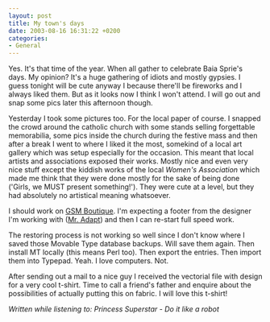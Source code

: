 ```yaml
---
layout: post
title: My town's days
date: 2003-08-16 16:31:22 +0200
categories:
- General
---
```

Yes. It's that time of the year. When all gather to celebrate Baia Sprie's days. My opinion? It's a huge gathering of idiots and mostly gypsies. I guess tonight will be cute anyway I because there'll be fireworks and I always liked them. But as it looks now I think I won't attend. I will go out and snap some pics later this afternoon though.

Yesterday I took some pictures too. For the local paper of course. I snapped the crowd around the catholic church with some stands selling forgettable memorabilia, some pics inside the church during the festive mass and then after a break I went to where I liked it the most, somekind of a local art gallery which was setup especially for the occasion. This meant that local artists and associations exposed their works. Mostly nice and even very nice stuff except the kiddish works of the local <i>Women's Association</i> which made me think that they were done mostly for the sake of being done ('Girls, we MUST present something!'). They were cute at a level, but they had absolutely no artistical meaning whatsoever.

I should work on <a href="http://www.gsmboutique.com">GSM Boutique</a>. I'm expecting a footer from the designer I'm working with (<a href="http://www.spinform.ro">Mr. Adapt</a>) and then I can re-start full speed work.

The restoring process is not working so well since I don't know where I saved those Movable Type database backups. Will save them again. Then install MT locally (this means Perl too). Then export the entries. Then import them into Typepad. Yeah. I love computers. Not.

After sending out a mail to a nice guy I received the vectorial file with design for a very cool t-shirt. Time to call a friend's father and enquire about the possibilities of actually putting this on fabric. I will love this t-shirt!

<em>Written while listening to: Princess Superstar - Do it like a robot</em>

